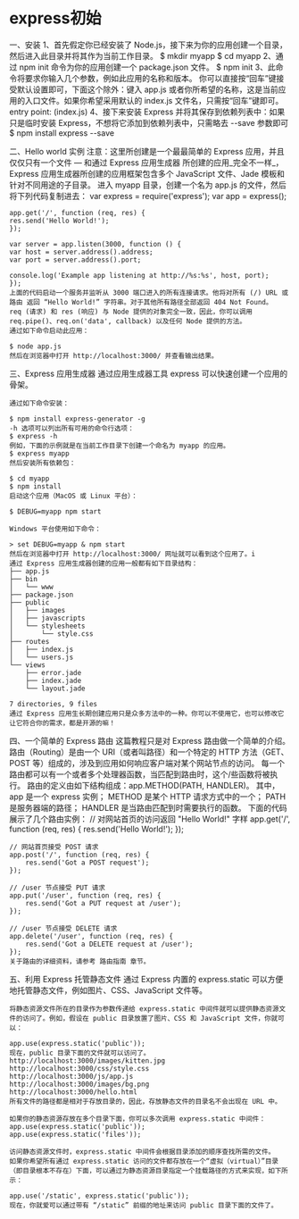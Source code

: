 # express初始
一、安装
    1、首先假定你已经安装了 Node.js，接下来为你的应用创建一个目录，然后进入此目录并将其作为当前工作目录。
    $ mkdir myapp
    $ cd myapp
    2、通过 npm init 命令为你的应用创建一个 package.json 文件。
    $ npm init
    3、此命令将要求你输入几个参数，例如此应用的名称和版本。 你可以直接按“回车”键接受默认设置即可，下面这个除外：键入 app.js 或者你所希望的名称，这是当前应用的入口文件。如果你希望采用默认的 index.js 文件名，只需按“回车”键即可。
    entry point: (index.js)
    4、接下来安装 Express 并将其保存到依赖列表中：如果只是临时安装 Express，不想将它添加到依赖列表中，只需略去 --save 参数即可
    $ npm install express --save

二、Hello world 实例
    注意：这里所创建是一个最最简单的 Express 应用，并且仅仅只有一个文件 — 和通过 Express 应用生成器 所创建的应用_完全不一样_，Express 应用生成器所创建的应用框架包含多个 JavaScript 文件、Jade 模板和针对不同用途的子目录。
    进入 myapp 目录，创建一个名为 app.js 的文件，然后将下列代码复制进去：
    var express = require('express');
    var app = express();

    app.get('/', function (req, res) {
    res.send('Hello World!');
    });

    var server = app.listen(3000, function () {
    var host = server.address().address;
    var port = server.address().port;

    console.log('Example app listening at http://%s:%s', host, port);
    });
    上面的代码启动一个服务并监听从 3000 端口进入的所有连接请求。他将对所有 (/) URL 或 路由 返回 “Hello World!” 字符串。对于其他所有路径全部返回 404 Not Found。
    req (请求) 和 res (响应) 与 Node 提供的对象完全一致，因此，你可以调用 req.pipe()、req.on('data', callback) 以及任何 Node 提供的方法。
    通过如下命令启动此应用：

    $ node app.js
    然后在浏览器中打开 http://localhost:3000/ 并查看输出结果。

三、Express 应用生成器
    通过应用生成器工具 express 可以快速创建一个应用的骨架。

    通过如下命令安装：
    
    $ npm install express-generator -g
    -h 选项可以列出所有可用的命令行选项：
    $ express -h
    例如，下面的示例就是在当前工作目录下创建一个命名为 myapp 的应用。
    $ express myapp
    然后安装所有依赖包：

    $ cd myapp 
    $ npm install
    启动这个应用（MacOS 或 Linux 平台）：

    $ DEBUG=myapp npm start

    Windows 平台使用如下命令：

    > set DEBUG=myapp & npm start
    然后在浏览器中打开 http://localhost:3000/ 网址就可以看到这个应用了。i
    通过 Express 应用生成器创建的应用一般都有如下目录结构：
    ├── app.js
    ├── bin
    │   └── www
    ├── package.json
    ├── public
    │   ├── images
    │   ├── javascripts
    │   └── stylesheets
    │       └── style.css
    ├── routes
    │   ├── index.js
    │   └── users.js
    └── views
        ├── error.jade
        ├── index.jade
        └── layout.jade

    7 directories, 9 files
    通过 Express 应用生长期创建应用只是众多方法中的一种。你可以不使用它，也可以修改它让它符合你的需求，都是开源的嘛！

四、一个简单的 Express 路由
    这篇教程只是对 Express 路由做一个简单的介绍。路由（Routing）是由一个 URI（或者叫路径）和一个特定的 HTTP 方法（GET、POST 等）组成的，涉及到应用如何响应客户端对某个网站节点的访问。
    每一个路由都可以有一个或者多个处理器函数，当匹配到路由时，这个/些函数将被执行。
    路由的定义由如下结构组成：app.METHOD(PATH, HANDLER)。
    其中，app 是一个 express 实例；
    METHOD 是某个 HTTP 请求方式中的一个；
    PATH 是服务器端的路径；
    HANDLER 是当路由匹配到时需要执行的函数。
    下面的代码展示了几个路由实例：
    // 对网站首页的访问返回 "Hello World!" 字样
    app.get('/', function (req, res) {
        res.send('Hello World!');
    });

    // 网站首页接受 POST 请求
    app.post('/', function (req, res) {
        res.send('Got a POST request');
    });

    // /user 节点接受 PUT 请求
    app.put('/user', function (req, res) {
        res.send('Got a PUT request at /user');
    });

    // /user 节点接受 DELETE 请求
    app.delete('/user', function (req, res) {
        res.send('Got a DELETE request at /user');
    });
    关于路由的详细资料，请参考 路由指南 章节。

五、利用 Express 托管静态文件
    通过 Express 内置的 express.static 可以方便地托管静态文件，例如图片、CSS、JavaScript 文件等。

    将静态资源文件所在的目录作为参数传递给 express.static 中间件就可以提供静态资源文件的访问了。例如，假设在 public 目录放置了图片、CSS 和 JavaScript 文件，你就可以：

    app.use(express.static('public'));
    现在，public 目录下面的文件就可以访问了。
    http://localhost:3000/images/kitten.jpg
    http://localhost:3000/css/style.css
    http://localhost:3000/js/app.js
    http://localhost:3000/images/bg.png
    http://localhost:3000/hello.html
    所有文件的路径都是相对于存放目录的，因此，存放静态文件的目录名不会出现在 URL 中。
    
    如果你的静态资源存放在多个目录下面，你可以多次调用 express.static 中间件：
    app.use(express.static('public'));
    app.use(express.static('files'));

    访问静态资源文件时，express.static 中间件会根据目录添加的顺序查找所需的文件。
    如果你希望所有通过 express.static 访问的文件都存放在一个“虚拟（virtual）”目录（即目录根本不存在）下面，可以通过为静态资源目录指定一个挂载路径的方式来实现，如下所示：

    app.use('/static', express.static('public'));
    现在，你就爱可以通过带有 “/static” 前缀的地址来访问 public 目录下面的文件了。